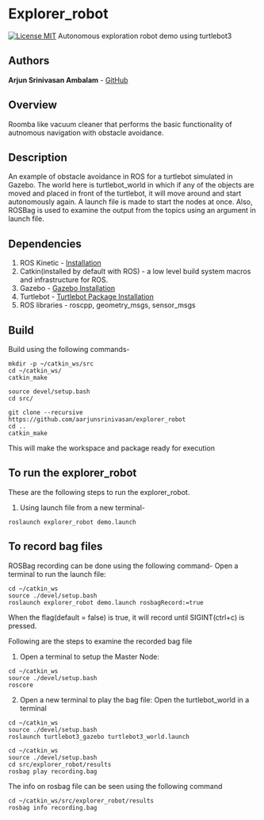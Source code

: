 # Explorer_robot
[![License MIT](https://img.shields.io/badge/License-MIT-brightgreen.svg)](https://github.com/aarjunsrinivasan/explorer_robot/blob/Week12_HW/License)
Autonomous exploration robot demo using turtlebot3


## Authors

**Arjun Srinivasan Ambalam** - [GitHub](https://github.com/aarjunsrinivasan)

## Overview
Roomba like vacuum cleaner that performs the basic functionality of autnomous navigation with obstacle avoidance.

## Description
An example of obstacle avoidance in ROS for a turtlebot simulated in Gazebo. The world here is turtlebot_world in which if any of the objects are moved and placed in front of the turtlebot, it will move around and start autonomously again. A launch file is made to start the nodes at once. Also, ROSBag is used to examine the output from the topics using an argument in launch file.

## Dependencies	
1. ROS Kinetic - [Installation](http://wiki.ros.org/melodic/Installation/Ubuntu)
2. Catkin(installed by default with ROS) - a low level build system macros and infrastructure for ROS.
3. Gazebo - [Gazebo Installation](http://gazebosim.org/tutorials?tut=ros_installing)
4. Turtlebot - [Turtlebot Package Installation](https://github.com/ROBOTIS-GIT/turtlebot3)
5. ROS libraries - roscpp, geometry_msgs, sensor_msgs

## Build
Build using the following commands-

```
mkdir -p ~/catkin_ws/src
cd ~/catkin_ws/
catkin_make

source devel/setup.bash
cd src/

git clone --recursive https://github.com/aarjunsrinivasan/explorer_robot
cd ..
catkin_make
```
This will make the workspace and package ready for execution

## To run the explorer_robot 
These are the following steps to run the explorer_robot.
1. Using launch file from a new terminal-
```
roslaunch explorer_robot demo.launch
```

## To record bag files
ROSBag recording can be done using the following command-
Open a terminal to run the launch file: 
```
cd ~/catkin_ws
source ./devel/setup.bash
roslaunch explorer_robot demo.launch rosbagRecord:=true
```
When the flag(default = false) is true, it will record until SIGINT(ctrl+c) is pressed.

Following are the steps to examine the recorded bag file
1. Open a terminal to setup the Master Node: 
```
cd ~/catkin_ws
source ./devel/setup.bash
roscore
```

2. Open a new terminal to play the bag file:
Open the turtlebot_world in a terminal
```
cd ~/catkin_ws
source ./devel/setup.bash
roslaunch turtlebot3_gazebo turtlebot3_world.launch 
```
```
cd ~/catkin_ws
source ./devel/setup.bash
cd src/explorer_robot/results
rosbag play recording.bag
```
The info on rosbag file can be seen using the following command
```
cd ~/catkin_ws/src/explorer_robot/results
rosbag info recording.bag
```

